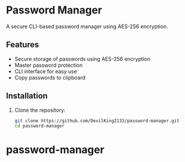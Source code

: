 # Password Manager

A secure CLI-based password manager using AES-256 encryption.

## Features

- Secure storage of passwords using AES-256 encryption
- Master password protection
- CLI interface for easy use
- Copy passwords to clipboard

## Installation

1. Clone the repository:
   ```bash
   git clone https://github.com/DevilKing2133/password-manager.git
   cd password-manager
   ```

# password-manager
